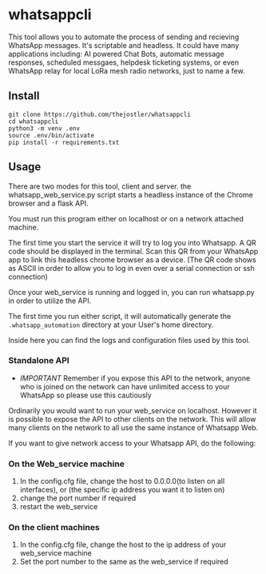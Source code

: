 # whatsappcli
This tool allows you to automate the process of sending and recieving WhatsApp messages. It's scriptable and headless. It could have many applications including: AI powered Chat Bots, automatic message responses, scheduled messgaes, helpdesk ticketing systems, or even WhatsApp relay for local LoRa mesh radio networks, just to name a few.

## Install

```
git clone https://github.com/thejostler/whatsappcli
cd whatsappcli
python3 -m venv .env
source .env/bin/activate
pip install -r requirements.txt
```

## Usage
There are two modes for this tool, client and server.
the whatsapp_web_service.py script starts a headless instance of the Chrome browser and a flask API.

You must run this program either on localhost or on a network attached machine.

The first time you start the service it will try to log you into Whatsapp. A QR code should be displayed in the terminal. Scan this QR from your WhatsApp app to link this headless chrome browser as a device. (The QR code shows as ASCII in order to allow you to log in even over a serial connection or ssh connection)

Once your web_service is running and logged in, you can run whatsapp.py in order to utilize the API.

The first time you run either script, it will automatically generate the `.whatsapp_automation` directory at your User's home directory.

Inside here you can find the logs and configuration files used by this tool. 

### Standalone API
* *IMPORTANT* Remember if you expose this API to the network, anyone who is joined on the network can have unlimited access to your WhatsApp so please use this cautiously

Ordinarily you would want to run your web_service on localhost. However it is possible to expose the API to other clients on the network. This will allow many clients on the network to all use the same instance of Whatsapp Web.

If you want to give network access to your Whatsapp API, do the following:

### On the Web_service machine
1. In the config.cfg file, change the host to 0.0.0.0(to listen on all interfaces), or (the specific ip address you want it to listen on)
2. change the port number if required
3. restart the web_service

### On the client machines
1. In the config.cfg file, change the host to the ip address of your web_service machine
2. Set the port number to the same as the web_service if required


